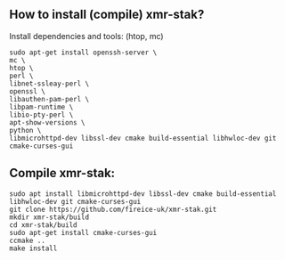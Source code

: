 ## How to install (compile) xmr-stak?

Install dependencies and tools: (htop, mc)

```
sudo apt-get install openssh-server \
mc \
htop \
perl \
libnet-ssleay-perl \
openssl \
libauthen-pam-perl \
libpam-runtime \
libio-pty-perl \
apt-show-versions \
python \
libmicrohttpd-dev libssl-dev cmake build-essential libhwloc-dev git cmake-curses-gui
```

## Compile xmr-stak:
```
sudo apt install libmicrohttpd-dev libssl-dev cmake build-essential libhwloc-dev git cmake-curses-gui
git clone https://github.com/fireice-uk/xmr-stak.git
mkdir xmr-stak/build
cd xmr-stak/build
sudo apt-get install cmake-curses-gui
ccmake ..
make install
```

```
```
